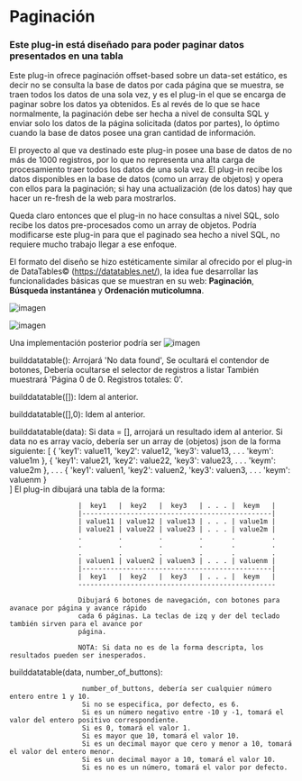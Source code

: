 # Paginación

### Este plug-in está diseñado para poder paginar datos presentados en una tabla 

Este plug-in ofrece paginación offset-based sobre un data-set estático, es decir no se consulta la base de datos por cada página que se muestra, se traen todos los datos de una sola vez, y es el plug-in el que se encarga de paginar sobre los datos ya obtenidos. Es al revés de lo que se hace normalmente, la paginación debe ser hecha a nivel de consulta SQL y enviar solo los datos de la página solicitada (datos por partes), lo óptimo cuando la base de datos posee una gran cantidad de información.

El proyecto al que va destinado este plug-in posee una base de datos de no más de 1000 registros, por lo que no representa una alta carga de procesamiento traer todos los datos de una sola vez. El plug-in recibe los datos disponibles en la base de datos (como un array de objetos) y opera con ellos para la paginación; si hay una actualización (de los datos) hay que hacer un re-fresh de la web para mostrarlos.

Queda claro entonces que el plug-in no hace consultas a nivel SQL, solo recibe los datos pre-procesados como un array de objetos. Podría modificarse este plug-in para que el paginado sea hecho a nivel SQL, no requiere mucho trabajo llegar a ese enfoque.

El formato del diseño se hizo estéticamente similar al ofrecido por el plug-in de DataTables© (https://datatables.net/), la idea fue desarrollar las funcionalidades básicas que se muestran en su web: **Paginación**, **Búsqueda instantánea** y **Ordenación muticolumna**.

![imagen](https://user-images.githubusercontent.com/51080618/188278866-4b421521-7c49-42b1-8462-20bb70597556.png)


![imagen](https://user-images.githubusercontent.com/51080618/188278634-9b507515-b5ff-42b1-8331-af2d8f0803cc.png)


Una implementación posterior podría ser
![imagen](https://user-images.githubusercontent.com/51080618/188276244-87cf15dd-06a3-42ed-9c70-3c1701df96e2.png)






builddatatable(): 
                     Arrojará 'No data found', 
                     Se ocultará el contendor de botones, 
                     Debería ocultarse el selector de registros a listar
                     También muestrará 'Página 0 de 0. Registros totales: 0'.

builddatatable([]): 
                     Idem al anterior.

builddatatable([],0):
                     Idem al anterior.

builddatatable(data):
                     Si data = [], arrojará un resultado idem al anterior.
                     Si data no es array vacío, debería ser un array de (objetos) json de la forma siguiente: 
                     [
                          {
                              'key1': value11,
                              'key2': value12,
                              'key3': value13,
                               .
                               .
                               .
                              'keym': value1m
                          },
                          {
                              'key1': value21,
                              'key2': value22,
                              'key3': value23,
                               .
                               .
                               .
                              'keym': value2m
                          },
                          .
                          .
                          .
                          {
                              'key1': valuen1,
                              'key2': valuen2,
                              'key3': valuen3,
                               .
                               .
                               .
                              'keym': valuenm
                          }   
                     ]
                     El plug-in dibujará una tabla de la forma:
 
                     |  key1   |  key2   |  key3   | . . . |  keym   |
                     |-----------------------------------------------|
                     | value11 | value12 | value13 | . . . | value1m |
                     | value21 | value22 | value23 | . . . | value2m |
                     .         .         .         .       .         .
                     .         .         .         .       .         .
                     .         .         .         .       .         .
                     | valuen1 | valuen2 | valuen3 | . . . | valuenm |
                     |-----------------------------------------------|
                     |  key1   |  key2   |  key3   | . . . |  keym   |
                     -------------------------------------------------
 
                     Dibujará 6 botones de navegación, con botones para avanace por página y avance rápido 
                     cada 6 páginas. La teclas de izq y der del teclado también sirven para el avance por 
                     página.
                      
                     NOTA: Si data no es de la forma descripta, los resultados pueden ser inesperados.
 
builddatatable(data, number_of_buttons):
                     
                      number_of_buttons, debería ser cualquier número entero entre 1 y 10. 
                      Si no se especifica, por defecto, es 6. 
                      Si es un número negativo entre -10 y -1, tomará el valor del entero positivo correspondiente.
                      Si es 0, tomará el valor 1.
                      Si es mayor que 10, tomará el valor 10.
                      Si es un decimal mayor que cero y menor a 10, tomará el valor del entero menor.
                      Si es un decimal mayor a 10, tomará el valor 10.
                      Si es no es un número, tomará el valor por defecto.
